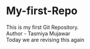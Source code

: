# My-first-Repo
This is my first Git Repository.
<br>
Author - Tasmiya Mujawar
<br>
Today we are revising this again
